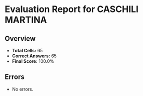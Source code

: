 # Evaluation Report for CASCHILI MARTINA

## Overview

- **Total Cells:** 65
- **Correct Answers:** 65
- **Final Score:** 100.0%

## Errors

- No errors.